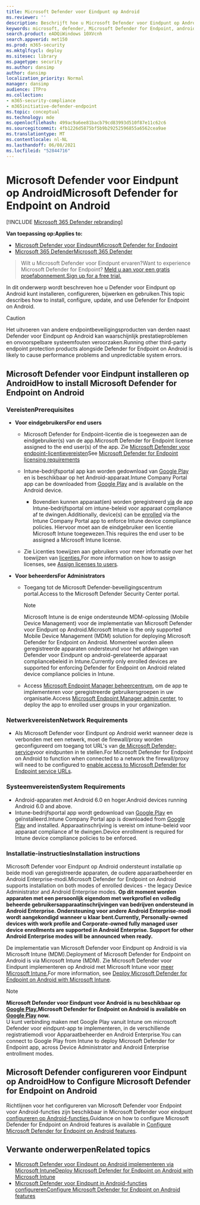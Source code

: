 ```yaml
---
title: Microsoft Defender voor Eindpunt op Android
ms.reviewer: ''
description: Beschrijft hoe u Microsoft Defender voor Eindpunt op Android installeert en gebruikt
keywords: microsoft, defender, Microsoft Defender for Endpoint, android, installation, deploy, uninstallation, intune
search.product: eADQiWindows 10XVcnh
search.appverid: met150
ms.prod: m365-security
ms.mktglfcycl: deploy
ms.sitesec: library
ms.pagetype: security
ms.author: dansimp
author: dansimp
localization_priority: Normal
manager: dansimp
audience: ITPro
ms.collection:
- m365-security-compliance
- m365initiative-defender-endpoint
ms.topic: conceptual
ms.technology: mde
ms.openlocfilehash: 499ac9a6ee81bacb79cd83993d510f87e11c62c6
ms.sourcegitcommit: 4fb1226d5875bf5b9b29252596855a6562cea9ae
ms.translationtype: MT
ms.contentlocale: nl-NL
ms.lasthandoff: 06/08/2021
ms.locfileid: "52844716"
---
```

# <a name="microsoft-defender-for-endpoint-on-android"></a><span data-ttu-id="b1826-104">Microsoft Defender voor Eindpunt op Android</span><span class="sxs-lookup"><span data-stu-id="b1826-104">Microsoft Defender for Endpoint on Android</span></span>

[!INCLUDE [Microsoft 365 Defender rebranding](../../includes/microsoft-defender.md)]

<span data-ttu-id="b1826-105">**Van toepassing op:**</span><span class="sxs-lookup"><span data-stu-id="b1826-105">**Applies to:**</span></span>
- [<span data-ttu-id="b1826-106">Microsoft Defender voor Eindpunt</span><span class="sxs-lookup"><span data-stu-id="b1826-106">Microsoft Defender for Endpoint</span></span>](https://go.microsoft.com/fwlink/p/?linkid=2154037)
- [<span data-ttu-id="b1826-107">Microsoft 365 Defender</span><span class="sxs-lookup"><span data-stu-id="b1826-107">Microsoft 365 Defender</span></span>](https://go.microsoft.com/fwlink/?linkid=2118804)

> <span data-ttu-id="b1826-108">Wilt u Microsoft Defender voor Eindpunt ervaren?</span><span class="sxs-lookup"><span data-stu-id="b1826-108">Want to experience Microsoft Defender for Endpoint?</span></span> [<span data-ttu-id="b1826-109">Meld u aan voor een gratis proefabonnement.</span><span class="sxs-lookup"><span data-stu-id="b1826-109">Sign up for a free trial.</span></span>](https://www.microsoft.com/microsoft-365/windows/microsoft-defender-atp?ocid=docs-wdatp-exposedapis-abovefoldlink)

<span data-ttu-id="b1826-110">In dit onderwerp wordt beschreven hoe u Defender voor Eindpunt op Android kunt installeren, configureren, bijwerken en gebruiken.</span><span class="sxs-lookup"><span data-stu-id="b1826-110">This topic describes how to install, configure, update, and use Defender for Endpoint on Android.</span></span>

> [!CAUTION]
> <span data-ttu-id="b1826-111">Het uitvoeren van andere endpointbeveiligingsproducten van derden naast Defender voor Eindpunt op Android kan waarschijnlijk prestatieproblemen en onvoorspelbare systeemfouten veroorzaken.</span><span class="sxs-lookup"><span data-stu-id="b1826-111">Running other third-party endpoint protection products alongside Defender for Endpoint on Android is likely to cause performance problems and unpredictable system errors.</span></span>


## <a name="how-to-install-microsoft-defender-for-endpoint-on-android"></a><span data-ttu-id="b1826-112">Microsoft Defender voor Eindpunt installeren op Android</span><span class="sxs-lookup"><span data-stu-id="b1826-112">How to install Microsoft Defender for Endpoint on Android</span></span>

### <a name="prerequisites"></a><span data-ttu-id="b1826-113">Vereisten</span><span class="sxs-lookup"><span data-stu-id="b1826-113">Prerequisites</span></span>

-   <span data-ttu-id="b1826-114">**Voor eindgebruikers**</span><span class="sxs-lookup"><span data-stu-id="b1826-114">**For end users**</span></span>

    -   <span data-ttu-id="b1826-115">Microsoft Defender for Endpoint-licentie die is toegewezen aan de eindgebruiker(s) van de app.</span><span class="sxs-lookup"><span data-stu-id="b1826-115">Microsoft Defender for Endpoint license assigned to the end user(s) of the app.</span></span> <span data-ttu-id="b1826-116">Zie [Microsoft Defender voor endpoint-licentievereisten](/microsoft-365/security/defender-endpoint/minimum-requirements#licensing-requirements)</span><span class="sxs-lookup"><span data-stu-id="b1826-116">See [Microsoft Defender for Endpoint licensing requirements](/microsoft-365/security/defender-endpoint/minimum-requirements#licensing-requirements)</span></span>

    -   <span data-ttu-id="b1826-117">Intune-bedrijfsportal app kan worden gedownload van [Google Play](https://play.google.com/store/apps/details?id=com.microsoft.windowsintune.companyportal) en is beschikbaar op het Android-apparaat.</span><span class="sxs-lookup"><span data-stu-id="b1826-117">Intune Company Portal app can be downloaded from [Google Play](https://play.google.com/store/apps/details?id=com.microsoft.windowsintune.companyportal) and is available on the Android device.</span></span>

        -   <span data-ttu-id="b1826-118">Bovendien kunnen apparaat(en) worden geregistreerd [via](/mem/intune/user-help/enroll-device-android-company-portal) de app Intune-bedrijfsportal om intune-beleid voor apparaat compliance af te dwingen.</span><span class="sxs-lookup"><span data-stu-id="b1826-118">Additionally, device(s) can be [enrolled](/mem/intune/user-help/enroll-device-android-company-portal) via the Intune Company Portal app to enforce Intune device compliance policies.</span></span> <span data-ttu-id="b1826-119">Hiervoor moet aan de eindgebruiker een licentie Microsoft Intune toegewezen.</span><span class="sxs-lookup"><span data-stu-id="b1826-119">This requires the end user to be assigned a Microsoft Intune license.</span></span>

    -   <span data-ttu-id="b1826-120">Zie Licenties toewijzen aan gebruikers voor meer informatie over het toewijzen van [licenties.](/azure/active-directory/users-groups-roles/licensing-groups-assign)</span><span class="sxs-lookup"><span data-stu-id="b1826-120">For more information on how to assign licenses, see [Assign licenses to users](/azure/active-directory/users-groups-roles/licensing-groups-assign).</span></span>
        

-   <span data-ttu-id="b1826-121">**Voor beheerders**</span><span class="sxs-lookup"><span data-stu-id="b1826-121">**For Administrators**</span></span>

    -   <span data-ttu-id="b1826-122">Toegang tot de Microsoft Defender-beveiligingscentrum portal.</span><span class="sxs-lookup"><span data-stu-id="b1826-122">Access to the Microsoft Defender Security Center portal.</span></span>

        > [!NOTE]
        > <span data-ttu-id="b1826-123">Microsoft Intune is de enige ondersteunde MDM-oplossing (Mobile Device Management) voor de implementatie van Microsoft Defender voor Eindpunt op Android.</span><span class="sxs-lookup"><span data-stu-id="b1826-123">Microsoft Intune is the only supported Mobile Device Management (MDM) solution for deploying Microsoft Defender for Endpoint on Android.</span></span> <span data-ttu-id="b1826-124">Momenteel worden alleen geregistreerde apparaten ondersteund voor het afdwingen van Defender voor Eindpunt op android-gerelateerde apparaat compliancebeleid in Intune.</span><span class="sxs-lookup"><span data-stu-id="b1826-124">Currently only enrolled devices are supported for enforcing Defender for Endpoint on Android related device compliance policies in Intune.</span></span> 

    -   <span data-ttu-id="b1826-125">Access [Microsoft Endpoint Manager beheercentrum](https://go.microsoft.com/fwlink/?linkid=2109431), om de app te implementeren voor geregistreerde gebruikersgroepen in uw organisatie.</span><span class="sxs-lookup"><span data-stu-id="b1826-125">Access [Microsoft Endpoint Manager admin center](https://go.microsoft.com/fwlink/?linkid=2109431), to deploy the app to enrolled user groups in your organization.</span></span>
        
### <a name="network-requirements"></a><span data-ttu-id="b1826-126">Netwerkvereisten</span><span class="sxs-lookup"><span data-stu-id="b1826-126">Network Requirements</span></span>

- <span data-ttu-id="b1826-127">Als Microsoft Defender voor Eindpunt op Android werkt wanneer deze is verbonden met een netwerk, moet de firewall/proxy worden geconfigureerd om toegang tot URL's van [de Microsoft Defender-service](configure-proxy-internet.md#enable-access-to-microsoft-defender-for-endpoint-service-urls-in-the-proxy-server)voor eindpunten in te stellen.</span><span class="sxs-lookup"><span data-stu-id="b1826-127">For Microsoft Defender for Endpoint on Android to function when connected to a network the firewall/proxy will need to be configured to [enable access to Microsoft Defender for Endpoint service URLs](configure-proxy-internet.md#enable-access-to-microsoft-defender-for-endpoint-service-urls-in-the-proxy-server).</span></span>

### <a name="system-requirements"></a><span data-ttu-id="b1826-128">Systeemvereisten</span><span class="sxs-lookup"><span data-stu-id="b1826-128">System Requirements</span></span>

-   <span data-ttu-id="b1826-129">Android-apparaten met Android 6.0 en hoger.</span><span class="sxs-lookup"><span data-stu-id="b1826-129">Android devices running Android 6.0 and above.</span></span>
-   <span data-ttu-id="b1826-130">Intune-bedrijfsportal app wordt gedownload van [Google Play](https://play.google.com/store/apps/details?id=com.microsoft.windowsintune.companyportal) en geïnstalleerd.</span><span class="sxs-lookup"><span data-stu-id="b1826-130">Intune Company Portal app is downloaded from [Google Play](https://play.google.com/store/apps/details?id=com.microsoft.windowsintune.companyportal) and installed.</span></span> <span data-ttu-id="b1826-131">Apparaatinschrijving is vereist om intune-beleid voor apparaat compliance af te dwingen.</span><span class="sxs-lookup"><span data-stu-id="b1826-131">Device enrollment is required for Intune device compliance policies to be enforced.</span></span>

### <a name="installation-instructions"></a><span data-ttu-id="b1826-132">Installatie-instructies</span><span class="sxs-lookup"><span data-stu-id="b1826-132">Installation instructions</span></span>

<span data-ttu-id="b1826-133">Microsoft Defender voor Eindpunt op Android ondersteunt installatie op beide modi van geregistreerde apparaten, de oudere apparaatbeheerder en Android Enterprise-modi.</span><span class="sxs-lookup"><span data-stu-id="b1826-133">Microsoft Defender for Endpoint on Android supports installation on both modes of enrolled devices - the legacy Device Administrator and Android Enterprise modes.</span></span>
<span data-ttu-id="b1826-134">**Op dit moment worden apparaten met een persoonlijk eigendom met werkprofiel en volledig beheerde gebruikersapparaatinschrijvingen van bedrijven ondersteund in Android Enterprise. Ondersteuning voor andere Android Enterprise-modi wordt aangekondigd wanneer u klaar bent.**</span><span class="sxs-lookup"><span data-stu-id="b1826-134">**Currently, Personally-owned devices with work profile and Corporate-owned fully managed user device enrollments are supported in Android Enterprise. Support for other Android Enterprise modes will be announced when ready.**</span></span>

<span data-ttu-id="b1826-135">De implementatie van Microsoft Defender voor Eindpunt op Android is via Microsoft Intune (MDM).</span><span class="sxs-lookup"><span data-stu-id="b1826-135">Deployment of Microsoft Defender for Endpoint on Android is via Microsoft Intune (MDM).</span></span>
<span data-ttu-id="b1826-136">Zie Microsoft Defender voor Eindpunt implementeren op Android met Microsoft Intune voor [meer Microsoft Intune.](android-intune.md)</span><span class="sxs-lookup"><span data-stu-id="b1826-136">For more information, see [Deploy Microsoft Defender for Endpoint on Android with Microsoft Intune](android-intune.md).</span></span>


> [!NOTE]
> <span data-ttu-id="b1826-137">**Microsoft Defender voor Eindpunt voor Android is nu beschikbaar op [Google Play.](https://play.google.com/store/apps/details?id=com.microsoft.scmx)**</span><span class="sxs-lookup"><span data-stu-id="b1826-137">**Microsoft Defender for Endpoint on Android is available on [Google Play](https://play.google.com/store/apps/details?id=com.microsoft.scmx) now.**</span></span> <br> <span data-ttu-id="b1826-138">U kunt verbinding maken met Google Play vanuit Intune om microsoft Defender voor eindpunt-app te implementeren, in de verschillende registratiemodi voor Apparaatbeheerder en Android Enterprise.</span><span class="sxs-lookup"><span data-stu-id="b1826-138">You can connect to Google Play from Intune to deploy Microsoft Defender for Endpoint app, across Device Administrator and Android Enterprise entrollment modes.</span></span> 

## <a name="how-to-configure-microsoft-defender-for-endpoint-on-android"></a><span data-ttu-id="b1826-139">Microsoft Defender configureren voor Eindpunt op Android</span><span class="sxs-lookup"><span data-stu-id="b1826-139">How to Configure Microsoft Defender for Endpoint on Android</span></span>

<span data-ttu-id="b1826-140">Richtlijnen voor het configureren van Microsoft Defender voor Endpoint voor Android-functies zijn beschikbaar in Microsoft Defender voor eindpunt [configureren op Android-functies.](android-configure.md)</span><span class="sxs-lookup"><span data-stu-id="b1826-140">Guidance on how to configure Microsoft Defender for Endpoint on Android features is available in [Configure Microsoft Defender for Endpoint on Android features](android-configure.md).</span></span>



## <a name="related-topics"></a><span data-ttu-id="b1826-141">Verwante onderwerpen</span><span class="sxs-lookup"><span data-stu-id="b1826-141">Related topics</span></span>
- [<span data-ttu-id="b1826-142">Microsoft Defender voor Eindpunt op Android implementeren via Microsoft Intune</span><span class="sxs-lookup"><span data-stu-id="b1826-142">Deploy Microsoft Defender for Endpoint on Android with Microsoft Intune</span></span>](android-intune.md)
- [<span data-ttu-id="b1826-143">Microsoft Defender voor Eindpunt in Android-functies configureren</span><span class="sxs-lookup"><span data-stu-id="b1826-143">Configure Microsoft Defender for Endpoint on Android features</span></span>](android-configure.md)

